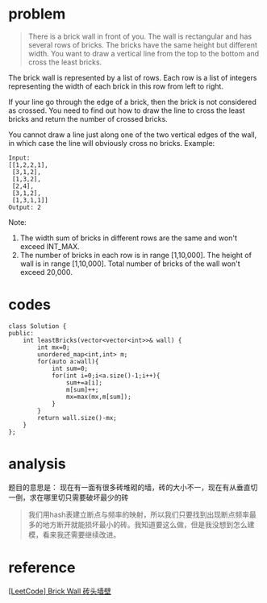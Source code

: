 # problem
>There is a brick wall in front of you. The wall is rectangular and has several rows of bricks. The bricks have the same height but different width. You want to draw a vertical line from the top to the bottom and cross the least bricks.

The brick wall is represented by a list of rows. Each row is a list of integers representing the width of each brick in this row from left to right.

If your line go through the edge of a brick, then the brick is not considered as crossed. You need to find out how to draw the line to cross the least bricks and return the number of crossed bricks.

You cannot draw a line just along one of the two vertical edges of the wall, in which case the line will obviously cross no bricks.
Example:
```
Input: 
[[1,2,2,1],
 [3,1,2],
 [1,3,2],
 [2,4],
 [3,1,2],
 [1,3,1,1]]
Output: 2
```
Note:
1. The width sum of bricks in different rows are the same and won't exceed INT_MAX.
2. The number of bricks in each row is in range [1,10,000]. The height of wall is in range [1,10,000]. Total number of bricks of the wall won't exceed 20,000.

# codes
```
class Solution {
public:
    int leastBricks(vector<vector<int>>& wall) {
        int mx=0;
        unordered_map<int,int> m;
        for(auto a:wall){
            int sum=0;
            for(int i=0;i<a.size()-1;i++){
                sum+=a[i];
                m[sum]++;
                mx=max(mx,m[sum]);
            }
        }
        return wall.size()-mx;
    }
};
```

# analysis
题目的意思是：
现在有一面有很多砖堆砌的墙，砖的大小不一，现在有从垂直切一倒，求在哪里切只需要破坏最少的砖

>我们用hash表建立断点与频率的映射，所以我们只要找到出现断点频率最多的地方断开就能损坏最小的砖。我知道要这么做，但是我没想到怎么建模，看来我还需要继续改进。

# reference
[[LeetCode] Brick Wall 砖头墙壁][1]


[1]: http://www.cnblogs.com/grandyang/p/6697067.html